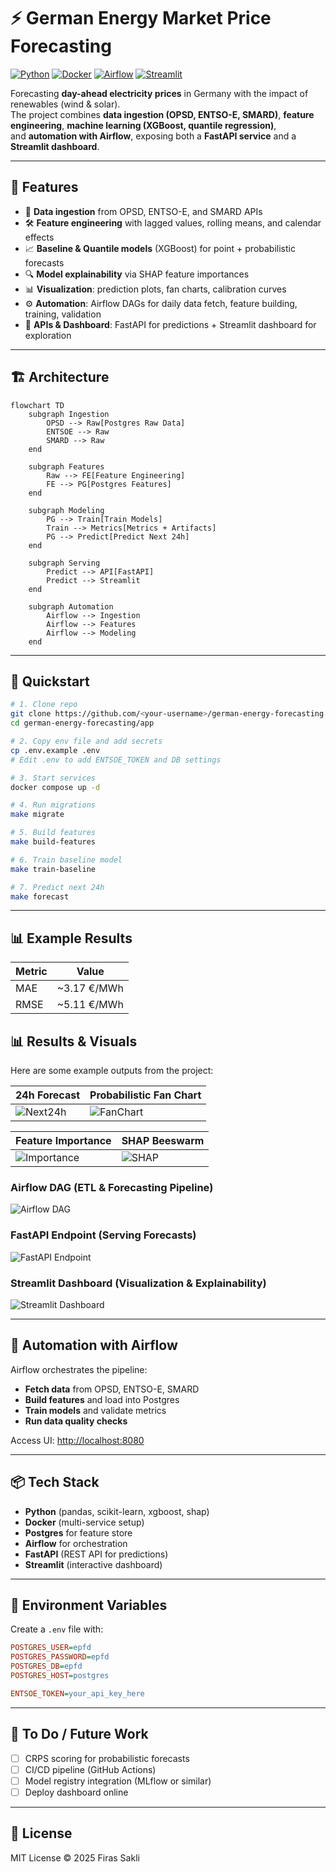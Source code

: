 # ⚡ German Energy Market Price Forecasting

[![Python](https://img.shields.io/badge/python-3.11-blue.svg)]()
[![Docker](https://img.shields.io/badge/docker-ready-blue)]()
[![Airflow](https://img.shields.io/badge/airflow-2.9-orange)]()
[![Streamlit](https://img.shields.io/badge/streamlit-dashboard-red)]()

Forecasting **day-ahead electricity prices** in Germany with the impact of renewables (wind & solar).  
The project combines **data ingestion (OPSD, ENTSO-E, SMARD)**, **feature engineering**, **machine learning (XGBoost, quantile regression)**,  
and **automation with Airflow**, exposing both a **FastAPI service** and a **Streamlit dashboard**.

---

## 📌 Features

- 🔄 **Data ingestion** from OPSD, ENTSO-E, and SMARD APIs  
- 🛠️ **Feature engineering** with lagged values, rolling means, and calendar effects  
- 📈 **Baseline & Quantile models** (XGBoost) for point + probabilistic forecasts  
- 🔍 **Model explainability** via SHAP feature importances  
- 📊 **Visualization**: prediction plots, fan charts, calibration curves  
- ⚙️ **Automation**: Airflow DAGs for daily data fetch, feature building, training, validation  
- 🚀 **APIs & Dashboard**: FastAPI for predictions + Streamlit dashboard for exploration  

---

## 🏗️ Architecture

```mermaid
flowchart TD
    subgraph Ingestion
        OPSD --> Raw[Postgres Raw Data]
        ENTSOE --> Raw
        SMARD --> Raw
    end

    subgraph Features
        Raw --> FE[Feature Engineering]
        FE --> PG[Postgres Features]
    end

    subgraph Modeling
        PG --> Train[Train Models]
        Train --> Metrics[Metrics + Artifacts]
        PG --> Predict[Predict Next 24h]
    end

    subgraph Serving
        Predict --> API[FastAPI]
        Predict --> Streamlit
    end

    subgraph Automation
        Airflow --> Ingestion
        Airflow --> Features
        Airflow --> Modeling
    end
```

---

## 🚀 Quickstart

```bash
# 1. Clone repo
git clone https://github.com/<your-username>/german-energy-forecasting.git
cd german-energy-forecasting/app

# 2. Copy env file and add secrets
cp .env.example .env
# Edit .env to add ENTSOE_TOKEN and DB settings

# 3. Start services
docker compose up -d

# 4. Run migrations
make migrate

# 5. Build features
make build-features

# 6. Train baseline model
make train-baseline

# 7. Predict next 24h
make forecast
```

---

## 📊 Example Results

| Metric | Value |
|--------|-------|
| MAE    | ~3.17 €/MWh |
| RMSE   | ~5.11 €/MWh |

## 📊 Results & Visuals

Here are some example outputs from the project:

| 24h Forecast | Probabilistic Fan Chart |
|--------------|--------------------------|
| ![Next24h](app/models/artifacts/predictions_next24h.png) | ![FanChart](app/models/artifacts/predictions_fan.png) |

| Feature Importance | SHAP Beeswarm |
|--------------------|----------------|
| ![Importance](app/models/artifacts/feature_importance.png) | ![SHAP](app/models/artifacts/shap_beeswarm.png) |


### Airflow DAG (ETL & Forecasting Pipeline)
![Airflow DAG](images/Airflow_DAG_Success_Run.png)

### FastAPI Endpoint (Serving Forecasts)
![FastAPI Endpoint](images/FastAPI_Endpoint.jpeg)

### Streamlit Dashboard (Visualization & Explainability)
![Streamlit Dashboard](images/Streamlit_Dashboard.png)


---

## 📅 Automation with Airflow

Airflow orchestrates the pipeline:

- **Fetch data** from OPSD, ENTSO-E, SMARD  
- **Build features** and load into Postgres  
- **Train models** and validate metrics  
- **Run data quality checks**  

Access UI: [http://localhost:8080](http://localhost:8080)  

---

## 📦 Tech Stack

- **Python** (pandas, scikit-learn, xgboost, shap)  
- **Docker** (multi-service setup)  
- **Postgres** for feature store  
- **Airflow** for orchestration  
- **FastAPI** (REST API for predictions)  
- **Streamlit** (interactive dashboard)  

---

## 🔑 Environment Variables

Create a `.env` file with:

```ini
POSTGRES_USER=epfd
POSTGRES_PASSWORD=epfd
POSTGRES_DB=epfd
POSTGRES_HOST=postgres

ENTSOE_TOKEN=your_api_key_here
```

---

## 📌 To Do / Future Work

- [ ] CRPS scoring for probabilistic forecasts  
- [ ] CI/CD pipeline (GitHub Actions)  
- [ ] Model registry integration (MLflow or similar)  
- [ ] Deploy dashboard online  

---

## 📜 License

MIT License © 2025 Firas Sakli




